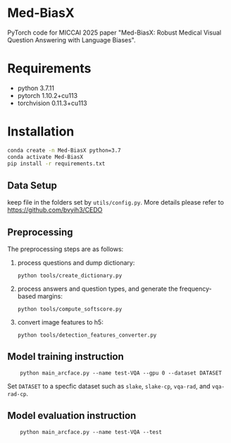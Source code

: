 # Med-BiasX
PyTorch code for MICCAI 2025 paper "Med-BiasX: Robust Medical Visual Question Answering with Language Biases".  
  
# Requirements
* python 3.7.11
* pytorch 1.10.2+cu113
* torchvision 0.11.3+cu113

# Installation
```bash
conda create -n Med-BiasX python=3.7
conda activate Med-BiasX
pip install -r requirements.txt
```

## Data Setup
keep file in the folders set by `utils/config.py`.
More details please refer to https://github.com/bvyih3/CEDO

## Preprocessing

The preprocessing steps are as follows:

1. process questions and dump dictionary:
    ```
    python tools/create_dictionary.py
    ```

2. process answers and question types, and generate the frequency-based margins:
    ```
    python tools/compute_softscore.py
    ```
3. convert image features to h5:
    ```
    python tools/detection_features_converter.py 
    ```

## Model training instruction
```
    python main_arcface.py --name test-VQA --gpu 0 --dataset DATASET
   ```
Set `DATASET` to a specfic dataset such as `slake`, `slake-cp`, `vqa-rad`, and `vqa-rad-cp`. 

## Model evaluation instruction
```
    python main_arcface.py --name test-VQA --test
   ```
